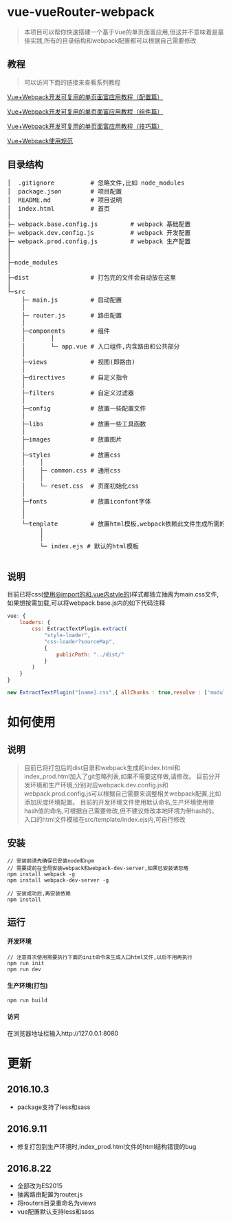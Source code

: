# vue-vueRouter-webpack
> 本项目可以帮你快速搭建一个基于Vue的单页面富应用,但这并不意味着是最佳实践,所有的目录结构和webpack配置都可以根据自己需要修改

## 教程

> 可以访问下面的链接来查看系列教程

[Vue+Webpack开发可复用的单页面富应用教程（配置篇）](https://www.talkingcoder.com/article/6310080842228107877)

[Vue+Webpack开发可复用的单页面富应用教程（组件篇）](https://www.talkingcoder.com/article/6310724958473489215)

[Vue+Webpack开发可复用的单页面富应用教程（技巧篇）](https://www.talkingcoder.com/article/6310756346094488391)

[Vue+Webpack使用规范](https://www.talkingcoder.com/article/6309726065044556372)

## 目录结构

<pre>
│  .gitignore          # 忽略文件,比如 node_modules
│  package.json        # 项目配置
│  README.md           # 项目说明
│  index.html          # 首页
│
├─ webpack.base.config.js         # webpack 基础配置
├─ webpack.dev.config.js          # webpack 开发配置
├─ webpack.prod.config.js         # webpack 生产配置
│
│
├─node_modules
│
├─dist                 # 打包完的文件会自动放在这里
│
└─src
    ├─ main.js         # 启动配置
    │
    ├─ router.js       # 路由配置
    │
    ├─components       # 组件
    │       │
    │       └─ app.vue # 入口组件,内含路由和公共部分
    │
    ├─views            # 视图(即路由)
    │
    ├─directives       # 自定义指令
    │
    ├─filters          # 自定义过滤器
    │
    ├─config           # 放置一些配置文件
    │
    ├─libs             # 放置一些工具函数
    │
    ├─images           # 放置图片
    │
    ├─styles           # 放置css
    │    │
    │    ├─ common.css # 通用css
    │    │
    │    └─ reset.css  # 页面初始化css
    │
    ├─fonts            # 放置iconfont字体
    │
    │
    └─template         # 放置html模板,webpack依赖此文件生成所需的html
         │
         │
         └─ index.ejs # 默认的html模板

</pre>


## 说明

目前已将css(使用@import的和.vue内style的)样式都独立抽离为main.css文件,如果想按需加载,可以将webpack.base.js内的如下代码注释
```javascript
vue: {
    loaders: {
        css: ExtractTextPlugin.extract(
            "style-loader",
            "css-loader?sourceMap",
            {
                publicPath: "../dist/"
            }
        )
    }
}

new ExtractTextPlugin("[name].css",{ allChunks : true,resolve : ['modules'] }),
```

# 如何使用

## 说明

> 目前已将打包后的dist目录和webpack生成的index.html和index_prod.html加入了git忽略列表,如果不需要这样做,请修改。
> 目前分开发环境和生产环境,分别对应webpack.dev.config.js和webpack.prod.config.js可以根据自己需要来调整相关webpack配置,比如添加灰度环境配置。
> 目前的开发环境文件使用默认命名,生产环境使用带hash值的命名,可根据自己需要修改,但不建议修改本地环境为带hash的。
> 入口的html文件模板在src/template/index.ejs内,可自行修改

## 安装

```
// 安装前请先确保已安装node和npm
// 需要提前在全局安装webpack和webpack-dev-server,如果已安装请忽略
npm install webpack -g
npm install webpack-dev-server -g

// 安装成功后,再安装依赖
npm install
```

## 运行

#### 开发环境

```
// 注意首次使用需要执行下面的init命令来生成入口html文件,以后不用再执行
npm run init
npm run dev
```

#### 生产环境(打包)

```
npm run build
```

#### 访问

在浏览器地址栏输入http://127.0.0.1:8080

# 更新

## 2016.10.3

* package支持了less和sass

## 2016.9.11

* 修复打包到生产环境时,index_prod.html文件的html结构错误的bug

## 2016.8.22

* 全部改为ES2015
* 抽离路由配置为router.js
* 将routers目录重命名为views
* vue配置默认支持less和sass
